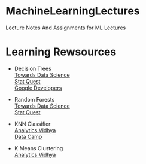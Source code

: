 # MachineLearningLectures
Lecture Notes And Assignments for ML Lectures

# Learning Rewsources
- Decision Trees   
[Towards Data Science](https://towardsdatascience.com/decision-trees-in-machine-learning-641b9c4e8052)   
[Stat Quest](https://www.youtube.com/watch?v=7VeUPuFGJHk)  
[Google Developers](https://www.youtube.com/watch?v=LDRbO9a6XPU)  

- Random Forests  
[Towards Data Science](https://towardsdatascience.com/understanding-random-forest-58381e0602d2)  
[Stat Quest](https://www.youtube.com/watch?v=J4Wdy0Wc_xQ)  

- KNN Classifier  
[Analytics Vidhya](https://www.analyticsvidhya.com/blog/2018/03/introduction-k-neighbours-algorithm-clustering/)  
[Data Camp](https://www.datacamp.com/community/tutorials/k-nearest-neighbor-classification-scikit-learn)  

- K Means Clustering  
[Analytics Vidhya](https://www.analyticsvidhya.com/blog/2019/08/comprehensive-guide-k-means-clustering/)  
